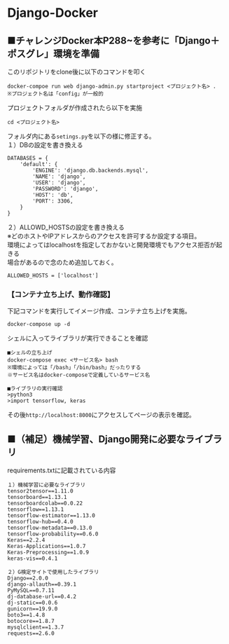 # Django-Docker

## ■チャレンジDocker本P288~を参考に「Django＋ポスグレ」環境を準備

このリポジトリをclone後に以下のコマンドを叩く
```
docker-compoe run web django-admin.py startproject <プロジェクト名> .
※プロジェクト名は「config」が一般的
```

プロジェクトフォルダが作成されたら以下を実施
```
cd <プロジェクト名> 
```

フォルダ内にある`setings.py`を以下の様に修正する。  
１）DBの設定を書き換える  
```
DATABASES = {
    'default': {
        'ENGINE': 'django.db.backends.mysql',
        'NAME': 'django',
        'USER': 'django',
        'PASSWORD': 'django',
        'HOST': 'db',
        'PORT': 3306,
    }
}
```
２）ALLOWD_HOSTSの設定を書き換える  
※どのホストやIPアドレスからのアクセスを許可するか設定する項目。  
環境によってはlocalhostを指定しておかないと開発環境でもアクセス拒否が起きる  
場合があるので念のため追加しておく。  
```
ALLOWED_HOSTS = ['localhost']
```

### 【コンテナ立ち上げ、動作確認】
下記コマンドを実行してイメージ作成、コンテナ立ち上げを実施。  
```
docker-compose up -d
```

シェルに入ってライブラリが実行できることを確認  
```
■シェルの立ち上げ
docker-compose exec <サービス名> bash
※環境によっては「/bash」「/bin/bash」だったりする
※サービス名はdocker-composeで定義しているサービス名

■ライブラリの実行確認
>python3
>import tensorflow, keras
```

その後`http://localhost:8000`にアクセスしてページの表示を確認。  





## ■（補足）機械学習、Django開発に必要なライブラリ
requirements.txtに記載されている内容

```
１）機械学習に必要なライブラリ    
tensor2tensor==1.11.0
tensorboard==1.13.1
tensorboardcolab==0.0.22
tensorflow==1.13.1
tensorflow-estimator==1.13.0
tensorflow-hub==0.4.0
tensorflow-metadata==0.13.0
tensorflow-probability==0.6.0
Keras==2.2.4
Keras-Applications==1.0.7
Keras-Preprocessing==1.0.9
keras-vis==0.4.1

２）G検定サイトで使用したライブラリ    
Django==2.0.0
django-allauth==0.39.1
PyMySQL==0.7.11
dj-database-url==0.4.2
dj-static==0.0.6
gunicorn==19.9.0
boto3==1.4.8
botocore==1.8.7
mysqlclient==1.3.7
requests==2.6.0
```
